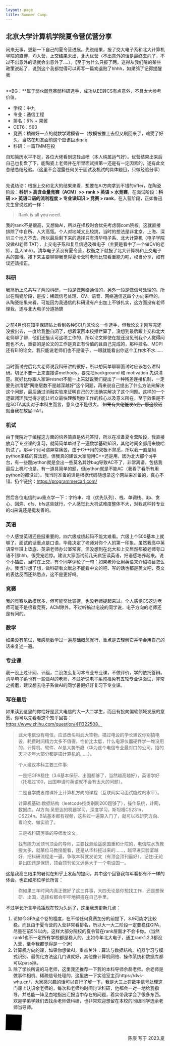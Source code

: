 ```yaml
---
layout: page
title: Summer Camp
---
```


## 北京大学计算机学院夏令营优营分享
闲来无事，更新一下自己的夏令营进展。先说结果，报了交大电子系和北大计算机学院的直博，均入营，上交结果未出，北大优营（不出意外的话是最终去向了，不过不出意外的话就会出意外了....）。【至于为什么只报了两，这得从我们院的某些政策说起了，说到这个我都觉得可以再写一篇劝退贴了hhhh，如果鸽了记得提醒我

<br>**BG：**属于弱rk弱竞赛弱科研选手，成功从EE转CS有点意外，不具太大参考价值。 
* 学校：中九
* 专业：通信工程
* 排名：5% + 果酱
* CET6：563
* 竞赛：稍微好一点的就数学建模省一（数模被推上去但又刷回来了，难受了好久，当然在知友面前这个应该巨水qaq
* 科研：一篇TMM在投

自知简历水平不足，各位大佬看到这轻点喷（本人纯属运气好）。优营结果出来后自己也复盘了下，能陶瓷上老师并在所里面试排第一还是有一定因素的，遂有此文总结总结经验。（这里不会泄露任何关于面试及机试的具体题目，只做经验分享）

<br>先说结论：根据上交和北大的结果来看，想要在AI方向拿到不错的offer，在陶瓷阶段：**科研 > 高含金量竞赛（ACM）>>  rank > 英语 > 水竞赛**，在面试阶段：**科研 >>  英语口语的流利程度 > 专业课知识 > 竞赛 > rank**，在入营阶段，正如鲁迅先生曾说过的一样：

> Rank is all you need.

我的rank不是很高，又想做AI，所以在择校时会优先考虑弱com院校。这就直接排除了中自所、人大高瓴。个人对地域又比较挑，当时的想法是非北京、上海、深圳三个地方不去，所以最后剩下来的选择只有清华电子系、北大计算机（电子学院没做AI老师 TAT），上交电子系和复旦信通及微电子（主要是看中了一个做CV的老师，乱入hhh）。清华电子系没有夏令营，权衡之下就报了北大计算机和上交电子系的直博。接下来主要聊聊我觉得夏令营时老师比较看重能力吧，权当分享，如有误还请指正。

### 科研
我简历上总共写了两段科研，一段是做网络通信的，另外一段是做信号处理的。所以在陶瓷阶段，是按：稀疏信号处理、CV、语音、网络通信这四个方向来申的。从陶瓷结果来看，可能因为我通信的科研没有产出加上不够扎实，这方面没有老师理我，遂与北大电子分道扬镳

<br>之前4月份在知乎保研贴上看到各种SCI几区论文一作选手，但我论文才刚写完还没投出去，一度给我整自闭了，想着滚回本校摆烂算了，没想到最后跟上交和北大老师聊了聊，他们还挺认可这项工作的，所以论文即使在投还没见刊我个人觉得问题也不大，重要的是论文的工作是真正有价值的且自己完成的，那种挂名、MDPI还有EI的论文，我只能说老师们也不是傻子，一眼就能看出你这个工作水不水......

<br>当时面试完后北大老师说我科研讲的很好，所以想简单聊聊面试时应该怎么讲科研。切记不要一上来直接讲methods，要先把background 和 motivation 先讲清楚。就好比你跟人家讲resnet不能一上来就说我们提出了一种残差连接机制，一定要先讲清楚“网络层数不是越深越好”这个问题，再来说自己提出了什么方法来解决这个问题，最后通过消融实验来证明自己的方法确实解决了这个问题。这样的一个逻辑闭环我觉得才能让听众最快理解到你工作的核心以及意义所在，至于效果是不是SOTA其实对于本科生而言，意义也不是很大。 ~~如果有大佬能发a会，那这段话就当我在放屁 TAT~~。

### 机试
由于我院对于编程这方面的培养简直是依托答辩，所以在准备夏令营阶段，我直接放弃了专业课的复习，就简简单单过了一遍数学基础知识，其他时间全部用来梭哈机试了。那半个月可谓异常痛苦。由于C++用的究极不熟悉，所以我一直是用python来练的算法题，但我真的建议大家能用C++还是用，因为北大那个oj平台，有一些题python就是会出一些莫名其妙bug导致AC不了，非常离谱，包括我最后上机时也是，有一道具简单的题，但python就是不能AC（我看了看所有用python的都没过）。我当时准备的话是根据代码随想录这个网站来准备的，真心不错。扔个链接：https://programmercarl.com/

<br>然后各位电信的uu重点学一下：字符串、堆（优先队列）、栈、单调栈、dp、贪心、回溯、dfs、bfs这些就行，个人感觉北大机试难度整体不大，对我这种转专业的cj来说还是挺友善的。

### 英语
个人感觉英语还是挺重要的，四六级成绩起码不能太难看。六级上个500基本上就够了。面试的话重点是口语，毕竟决定了老师对你个人的第一印象。虽然我高中英语常年班上垫底、英语老师办公室常客，但没想到在北大和上交居然都被老师夸口语不错hhh，很受宠若惊。建议大家面试前几天疯狂读英语，把语感培养起来。说个小插曲，当时在上交，有个同学评论了一句：如果老师让用英语来介绍项目怎么办。我当时想了想，做科研看文献总不能看中文的吧、写的话也都是英文吧，英文的表达反而还熟悉点，这不是更好吗。

### 竞赛
我的竞赛以数模居多，但可能奖比较捞，也没老师提起来过。个人感觉CS这边老师可能不是很看竞赛，ACM除外。不过听搞过电设的同学说，电子方向的老师还是有问的。

### 数学
如果没有笔试，我感觉数学过一遍基础概念就行，重点是去理解它并学会用自己的话来复述一遍。

### 专业课
我一没上过计网、计组，二没怎么复习本专业专业课，不做评价，学的依托答辩。清华电子系也有一些做AI的老师，不过听说电子系预推免有五轮专业课面试，非常之折磨，建议想去电子系做AI的同学暑假好好复习下专业课。

### 写在最后
如果读到这里的你恰好是武大电信的大一大二学生，而且有投向偏软领域发展的意愿，你可以先看看这个知乎回答：https://www.zhihu.com/question/411322508。

>武大电信没有电信，应该改名叫武大空物。搞过电设的学长建议你别搞电设，耗费时间精力太多不值得，性价比太低，什么电源仪器硬件学一堆没用的。计算机、软件、AI是大势所趋（华为这个电信专业最对口的公司，招的天才少年大部分都是搞计算机的……）。
>
>个人建议本科主要三件事:
>
>一是把GPA稳住（3.6基本保研、出国都够了，当然越高越好），英语学好（托福过100，出国申请时英语就不会有太大的问题）。
>
>二是自学或者蹭课补上计算机方向的课程（互联网实习面试能过的水平）。
>
>计算机基础:数据结构（leetcode按类别刷200题够了），操作系统，计网，数据库。AI方向:吴恩达的机器学习，深度学习，斯坦福CS231n，CS224n。B站基本都有视频，这些过一遍算入门了，就可以找研究方向、看论文、做实验了。
>
>三是找科研厉害的导师发论文。
>
>找有能力发顶刊顶会的导师，主要找测绘遥感国重和计院的，电信院水货教授太多，就某位马教授能看，还是从华科挖过来的……，越早进实验室越好，把科研流程走一遍，争取本科就发论文（有顶会顶刊最好）。记住:无论是出国还是保研，顶会顶刊论文远远大于一个电设国一。

这是我高三结束的暑假在知乎上发起的提问，其中这个回答我每年看都有不一样的体会。也正如那位学长所言：

> 你如果三年时间内真正做好了这三件事，大四无论是你想找工作，还是想保研、出国，选择权都会牢牢地把握在自己手里。

不过学长所言毕竟距现在较为久远了，这里我想更新几点：

1. 论如今GPA这个卷的程度，在不带任何竞赛加分的前提下，3.9可能才比较稳。而且由于夏令营的入营非常看排名，所以大一大二阶段一定要稳住GPA，尽量在前5%以内，这样大部分院校的夏令营在rank层面才不会卡你。（当然rank1也不一定所有学校都是稳入的，比如今年北大电子，通工rank1,2,3都没入营，至今我都觉得是一个迷）
2. 计算机方向的课，如果你想做AI，重点关注：算法与数据结构、机器学习与模式识别、最优化方法这几门课就好，其他像计算机网络、操作系统和数据库都可以pass掉。
3. 除了学长所说的马老师，这里我还推荐一下我的本科导师余磊老师。余老师是做事件相机、稀疏信号处理的，这里放一下实验室主页https://dvs-whu.cn/，大家感兴趣的话可以自行了解一下。我是大三上在数字信号处理这门课上认识余老师的，每次和老师约时间讨论科研，他都会一对一地给我指导，并总能一阵见血地指出汇报当中存在的问题，着实带我学会了很多东西。欢迎学弟学妹们去找余老师做科研，也非常欢迎想留在本校的同级同学选余老师当导师。

<div style="width: 50px; height: 50px; background-color: black; animation: spin 10s linear infinite;"></div>
<style>
@keyframes spin {
  0% { transform: rotate(0deg); }
  100% { transform: rotate(360deg); }
}
</style>
<p align="right">陈康 写于 2023.夏</p>


<script src="//cdn1.lncld.net/static/js/3.0.4/av-min.js"></script>
<script src='//unpkg.com/valine/dist/Valine.min.js'></script>
<div id="comment_blog_summer"></div>

<script>
    var valine = new Valine();
    valine.init({
        el:'#comment_blog_summer',
        appId:'wQZ0cGbJkMGHNxrBER4b003l-gzGzoHsz',
        appKey:'bNnjy1X8ZWD3c5bC2OJTNmBW',
        notify:true,
        path: '/post/jekyll-%E6%B7%BB%E5%8A%A0-Valine_blog_summer-%E8%AF%84%E8%AE%BA.html',
        placeholder:'Leave your comments here.'
    })
</script>
